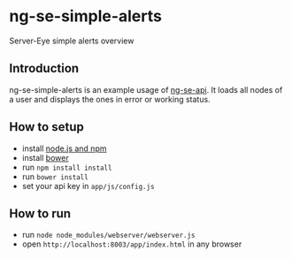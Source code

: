 # ng-se-simple-alerts
Server-Eye simple alerts overview

## Introduction
ng-se-simple-alerts is an example usage of [ng-se-api](https://github.com/Server-Eye/ng-se-api). It loads all nodes of a user and displays the ones in error or working status.

## How to setup
* install [node.js and npm](https://github.com/joyent/node)
* install [bower](https://github.com/bower/bower)
* run `npm install install`
* run `bower install`
* set your api key in `app/js/config.js`

## How to run
* run `node node_modules/webserver/webserver.js`
* open `http://localhost:8003/app/index.html` in any browser
